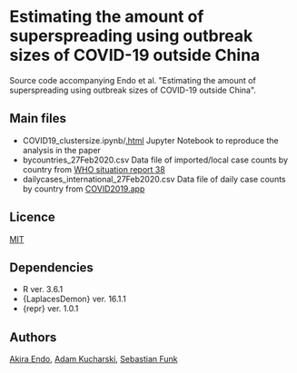 # Estimating the amount of superspreading using outbreak sizes of COVID-19 outside China
Source code accompanying Endo et al. "Estimating the amount of superspreading using outbreak sizes of COVID-19 outside China".

## Main files
* COVID19_clustersize.ipynb/[.html](https://akira-endo.github.io/COVID19_clustersize/COVID19_clustersize.html)
Jupyter Notebook to reproduce the analysis in the paper
* bycountries_27Feb2020.csv
Data file of imported/local case counts by country from [WHO situation report 38](https://www.who.int/docs/default-source/coronaviruse/situation-reports/20200227-sitrep-38-covid-19.pdf)
* dailycases_international_27Feb2020.csv
Data file of daily case counts by country from [COVID2019.app](https://docs.google.com/spreadsheets/d/1mmnYxABvDOG4EzTnV3j2TLJ-ikaua20C1KnpXTROIsI/)
## Licence

[MIT](https://github.com/akira-endo/Intro-PMCMC/blob/master/LICENSE)

## Dependencies
* R ver. 3.6.1
* {LaplacesDemon} ver. 16.1.1
* {repr} ver. 1.0.1

## Authors

[Akira Endo](https://github.com/akira-endo), 
[Adam Kucharski](https://github.com/adamkucharski), 
[Sebastian Funk](https://github.com/sbfnk)
